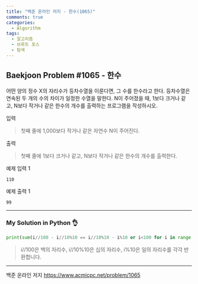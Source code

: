 ```yaml
---
title: "백준 온라인 저지 - 한수(1065)"
comments: true
categories:
  - Algorithm
tags:
  - 알고리즘
  - 브루트 포스
  - 탐색
---
```


## Baekjoon Problem #1065 - 한수

어떤 양의 정수 X의 자리수가 등차수열을 이룬다면, 그 수를 한수라고 한다. 등차수열은 연속된 두 개의 수의 차이가 일정한 수열을 말한다. N이 주어졌을 때, 1보다 크거나 같고, N보다 작거나 같은 한수의 개수를 출력하는 프로그램을 작성하시오. 

입력
> 첫째 줄에 1,000보다 작거나 같은 자연수 N이 주어진다.

출력
> 첫째 줄에 1보다 크거나 같고, N보다 작거나 같은 한수의 개수를 출력한다.

예제 입력 1
```
110
```

예제 출력 1
```
99
```
***
### My Solution in Python :ok_hand:
```python
print(sum(i//100 - i//10%10 == i//10%10 - i%10 or i<100 for i in range(1, int(input())+1)))
```
> i//100은 백의 자리수, i//10%10은 십의 자리수, i%10은 일의 자리수를 각각 반환합니다.

***
백준 온라인 저지 https://www.acmicpc.net/problem/1065
